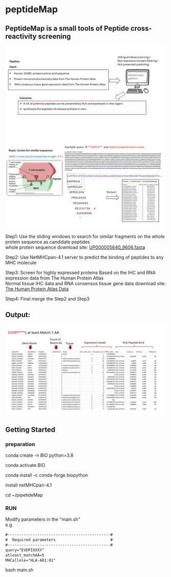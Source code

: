 # peptideMap

## PeptideMap is a small tools of Peptide cross-reactivity screening 
![pipeline1](Pipeline/Pipeline1.JPG) 
![pipeline2](Pipeline/Pipeline2.JPG) 

Step1: Use the sliding windows to search for similar fragments on the whole protein sequence as candidate peptides <br/>
whole protein sequence download site: [UP000005640_9606.fasta](https://www.ebi.ac.uk/reference_proteomes/)

Step2: Use NetMHCpan-4.1 server to predict the binding of peptides to any MHC molecule

Step3: Screen for highly expressed proteins Based on the IHC and RNA expression data from The Human Protein Atlas <br/>
Normal tissue IHC data and RNA consensus tissue gene data download site: [The Human Protein Atlas Data](https://www.proteinatlas.org/about/download)

Step4: Final merge the Step2 and Step3

## Output:
![pipeline3](Pipeline/Pipeline3.JPG) 

## Getting Started
### preparation
conda create -n BIO python=3.8

conda activate BIO

conda install -c conda-forge biopython

install netMHCpan-4.1

cd ~/pipetideMap 

### RUN
Modify parameters in the "main.sh" <br/>
e.g. <br/>
```
#---------------------------------------------#
#  Required parameters                        #
#---------------------------------------------#
query="EVDPIXXXY"
atleast_matchAA=5
MHCallele="HLA-A01:01"
```
bash main.sh
